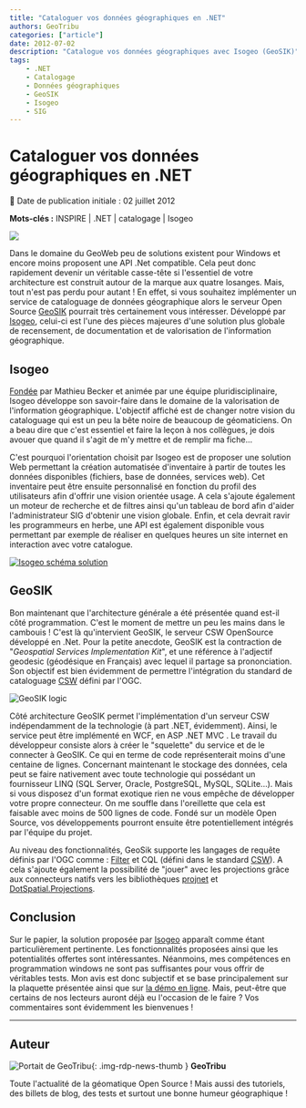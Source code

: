 ```yaml
---
title: "Cataloguer vos données géographiques en .NET"
authors: GeoTribu
categories: ["article"]
date: 2012-07-02
description: "Catalogue vos données géographiques avec Isogeo (GeoSIK)"
tags:
    - .NET
    - Catalogage
    - Données géographiques
    - GeoSIK
    - Isogeo
    - SIG
---
```


# Cataloguer vos données géographiques en .NET

:calendar: Date de publication initiale : 02 juillet 2012

**Mots-clés :** INSPIRE | .NET | catalogage | Isogeo

![](https://cdn.geotribu.fr/img/internal/icons-rdp-news/world.png)

Dans le domaine du GeoWeb peu de solutions existent pour Windows et encore moins proposent une API .Net compatible. Cela peut donc rapidement devenir un véritable casse-tête si l'essentiel de votre architecture est construit autour de la marque aux quatre losanges. Mais, tout n'est pas perdu pour autant ! En effet, si vous souhaitez implémenter un service de cataloguage de données géographique alors le serveur Open Source [GeoSIK](http://geosik.codeplex.com/) pourrait très certainement vous intéresser. Développé par [Isogeo](http://www.isogeo.fr/), celui-ci est l'une des pièces majeures d'une solution plus globale de recensement, de documentation et de valorisation de l'information géographique.

## Isogeo

[Fondée](http://www.isogeo.com/histoire-geographie) par Mathieu Becker et animée par une équipe pluridisciplinaire, Isogeo développe son savoir-faire dans le domaine de la valorisation de l'information géographique. L'objectif affiché est de changer notre vision du cataloguage qui est un peu la bête noire de beaucoup de géomaticiens. On a beau dire que c'est essentiel et faire la leçon à nos collègues, je dois avouer que quand il s'agit de m'y mettre et de remplir ma fiche...

C'est pourquoi l'orientation choisit par Isogeo est de proposer une solution Web permettant la création automatisée d'inventaire à partir de toutes les données disponibles (fichiers, base de données, services web). Cet inventaire peut être ensuite personnalisé en fonction du profil des utilisateurs afin d'offrir une vision orientée usage. A cela s'ajoute également un moteur de recherche et de filtres ainsi qu'un tableau de bord afin d'aider l'administrateur SIG d'obtenir une vision globale. Enfin, et cela devrait ravir les programmeurs en herbe, une API est également disponible vous permettant par exemple de réaliser en quelques heures un site internet en interaction avec votre catalogue.

[![Isogeo schéma solution](https://cdn.geotribu.fr/img/articles-blog-rdp/logiciels/isogeo/isogeo_schema_platform_modAPI.png)](http://www.isogeo.fr/solution)

## GeoSIK

Bon maintenant que l'architecture générale a été présentée quand est-il côté programmation. C'est le moment de mettre un peu les mains dans le cambouis ! C'est là qu'intervient GeoSIK, le serveur CSW OpenSource développé en .Net. Pour la petite anecdote, GeoSIK est la contraction de "*Geospatial Services Implementation Kit*", et une référence à l'adjectif geodesic (géodésique en Français) avec lequel il partage sa prononciation. Son objectif est bien évidemment de permettre l'intégration du standard de cataloguage [CSW](http://www.opengeospatial.org/standards/cat) défini par l'OGC.

![GeoSIK logic](https://cdn.geotribu.fr/img/articles-blog-rdp/logiciels/isogeo/isogeo_geosik_architecture_linq.png)

Côté architecture GeoSIK permet l'implémentation d'un serveur CSW indépendamment de la technologie (à part .NET, évidemment). Ainsi, le service peut être implémenté en WCF, en ASP .NET MVC . Le travail du développeur consiste alors à créer le "squelette" du service et de le connecter à GeoSIK. Ce qui en terme de code représenterait moins d'une centaine de lignes. Concernant maintenant le stockage des données, cela peut se faire nativement avec toute technologie qui possédant un fournisseur LINQ (SQL Server, Oracle, PostgreSQL, MySQL, SQLite...). Mais si vous disposez d'un format exotique rien ne vous empêche de développer votre propre connecteur. On me souffle dans l'oreillette que cela est faisable avec moins de 500 lignes de code. Fondé sur un modèle Open Source, vos développements pourront ensuite être potentiellement intégrés par l'équipe du projet.

Au niveau des fonctionnalités, GeoSik supporte les langages de requête définis par l'OGC comme : [Filter](http://www.opengeospatial.org/standards/filter) et CQL (défini dans le standard [CSW](http://www.opengeospatial.org/standards/cat)). A cela s'ajoute également la possibilité de "jouer" avec les projections grâce aux connecteurs natifs vers les bibliothèques [projnet](http://projnet.codeplex.com/) et [DotSpatial.Projections](http://dotspatial.codeplex.com/wikipage?title=DotSpatial.Projections&referringTitle=Documentation).

## Conclusion

Sur le papier, la solution proposée par [Isogeo](http://www.isogeo.fr) apparaît comme étant particulièrement pertinente. Les fonctionnalités proposées ainsi que les potentialités offertes sont intéressantes. Néanmoins, mes compétences en programmation windows ne sont pas suffisantes pour vous offrir de véritables tests. Mon avis est donc subjectif et se base principalement sur la plaquette présentée ainsi que sur [la démo en ligne](http://www.isogeo.fr/demo). Mais, peut-être que certains de nos lecteurs auront déjà eu l'occasion de le faire ? Vos commentaires sont évidemment les bienvenues !

----

## Auteur

![Portait de GeoTribu](https://cdn.geotribu.fr/img/internal/charte/geotribu_logo_64x64.png){: .img-rdp-news-thumb }
**GeoTribu**

Toute l'actualité de la géomatique Open Source ! Mais aussi des tutoriels, des billets de blog, des tests et surtout une bonne humeur géographique !
